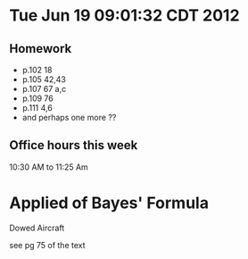 # Tue Jun 19 09:01:32 CDT 2012

## Homework
* p.102 18
* p.105 42,43
* p.107 67 a,c 
* p.109 76
* p.111 4,6
* and perhaps one more ??

## Office hours this week
10:30 AM to 11:25 Am 

# Applied of Bayes' Formula
Dowed Aircraft 

see pg 75 of the text